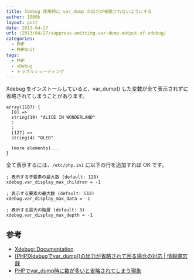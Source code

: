```yaml
---
title: Xdebug 使用時に var_dump の出力が省略されないようにする
author: 1000k
layout: post
date: 2013-04-27
url: /2013/04/27/suppress-omitting-var-dump-output-of-xdebug/
categories:
  - PHP
  - PHPUnit
tags:
  - PHP
  - xDebug
  - トラブルシューティング
---
```

Xdebug をインストールしていると、var_dump() した変数が全て表示されずに省略されてしまうことがあります。

```
array(1187) {
  [0] =>
  string(19) "ALICE IN WONDERLAND"
  :
  :
  [127] =>
  string(4) "OLEO"

  (more elements)...
}
```


全て表示するには、`/etc/php.ini` に以下の行を追加すれば OK です。

```
; 表示する子要素の最大数 (default: 128)
xdebug.var_display_max_children = -1

; 表示する要素の最大数 (default: 512)
xdebug.var_display_max_data = -1

; 表示する最大の階層 (default: 3)
xdebug.var_display_max_depth = -1
```


## 参考

  * <a href="http://xdebug.org/docs/all_settings#var_display_max_depth" onclick="_gaq.push(['_trackEvent', 'outbound-article', 'http://xdebug.org/docs/all_settings#var_display_max_depth', 'Xdebug: Documentation']);" >Xdebug: Documentation</a>
  * <a href="http://www.kantenna.com/info/2012/02/xdebug_vardump.php" onclick="_gaq.push(['_trackEvent', 'outbound-article', 'http://www.kantenna.com/info/2012/02/xdebug_vardump.php', '[PHP]Xdebugでvar_dump()の出力が省略されて困る場合の対応 | 情報備忘録']);" >[PHP]Xdebugでvar_dump()の出力が省略されて困る場合の対応 | 情報備忘録</a>
  * <a href="http://www.crossl.net/blog/php_xdebug_vardump_size/" onclick="_gaq.push(['_trackEvent', 'outbound-article', 'http://www.crossl.net/blog/php_xdebug_vardump_size/', 'PHPでvar_dump時に数が多いと省略されてしまう現象']);" >PHPでvar_dump時に数が多いと省略されてしまう現象</a>